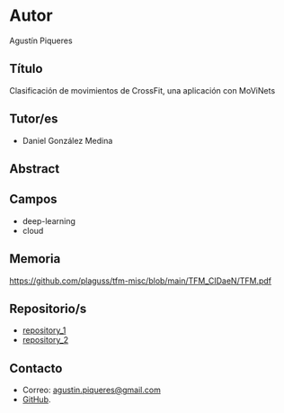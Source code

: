 # Autor

Agustín Piqueres

## Título

Clasificación de movimientos de CrossFit, una aplicación con MoViNets

## Tutor/es

- Daniel González Medina


## Abstract



## Campos

- deep-learning
- cloud


## Memoria

https://github.com/plaguss/tfm-misc/blob/main/TFM_CIDaeN/TFM.pdf

## Repositorio/s

- [repository_1](https://github.com/plaguss/movinets_helper)
- [repository_2](https://github.com/plaguss/movinets_dash_app)


## Contacto

- Correo: agustin.piqueres@gmail.com
- [GitHub](https://github.com/plaguss).